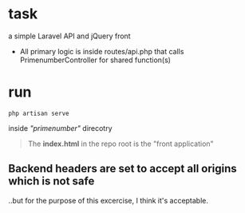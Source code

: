 # task
a simple Laravel API and jQuery front

* All primary logic is inside routes/api.php that calls PrimenumberController for shared function(s)

# run
    php artisan serve
inside *"primenumber"* direcotry

> The **index.html** in the repo root is the "front application" 

## Backend headers are set to accept all origins which is not safe
..but for the purpose of this excercise, I think it's acceptable. 
